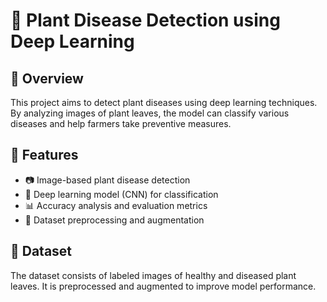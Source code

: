 # 🌿 Plant Disease Detection using Deep Learning  

## 📌 Overview  
This project aims to detect plant diseases using deep learning techniques. By analyzing images of plant leaves, the model can classify various diseases and help farmers take preventive measures.  

## 🚀 Features  
- 📷 Image-based plant disease detection  
- 🔬 Deep learning model (CNN) for classification  
- 📊 Accuracy analysis and evaluation metrics  
- 📁 Dataset preprocessing and augmentation  

## 📂 Dataset  
The dataset consists of labeled images of healthy and diseased plant leaves. It is preprocessed and augmented to improve model performance.  
